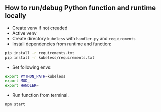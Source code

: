 ## How to run/debug Python function and runtime locally

* Create venv if not creaded
* Active venv
* Create directory `kubeless` with `handler.py` and `requirements`
* Install dependencies from runtime and function:
```bash
pip install -r requirements.txt
pip install -r kubeless/requirements.txt
```
* Set following envs:
```bash
export PYTHON_PATH=kubeless
export MOD_
export HANDLER=
```
* Run function from terminal.
```bash
npm start
```

